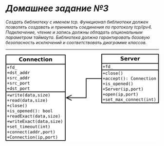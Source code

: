 # ***Домашнее задание №3***

*Создать библиотеку с именем tcp. Функционал библиотеки должен позволять создавать и принимать соединения по протоколу tcp/ipv4.
Подключение, чтение и запись должны обладать опциональным параметром таймаута.
Библиотека должна гарантировать базовую безопасность исключений и соответствовать диаграмме классов.*
***
![diagram](https://github.com/ISkalchenkov/AdvCpp.2020/blob/hw-3/hw-3/diagram.png)
